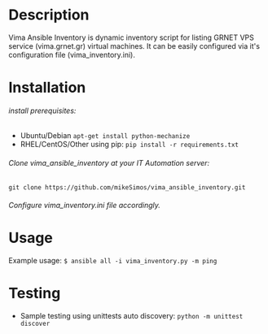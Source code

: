 # Description
Vima Ansible Inventory is dynamic inventory script for listing GRNET VPS
service (vima.grnet.gr) virtual machines. It can be easily configured via
it's configuration file (vima_inventory.ini).

# Installation
###### install prerequisites:
* Ubuntu/Debian
``
apt-get install python-mechanize
``
* RHEL/CentOS/Other using pip:
``
pip install -r requirements.txt
``
###### Clone vima_ansible_inventory at your IT Automation server:
``git clone https://github.com/mikeSimos/vima_ansible_inventory.git``
###### Configure vima_inventory.ini file accordingly.

# Usage
Example usage:
``
$ ansible all -i vima_inventory.py -m ping
``
# Testing
* Sample testing using unittests auto discovery:
``
python -m unittest discover
``
